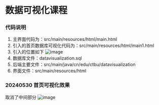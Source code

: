 # 数据可视化课程

### 代码说明
1. 主界面代码为：src/main/resources/html/main.html
2. 引入的首页数据库可视化代码为：src/main/resources/html/main1.html
3. 引入的位置如下
![image](https://github.com/ALAN-SOFT/datavisualization/assets/44634241/0ca78814-b491-43fc-98ae-2e2e8fc32a54)
4. 数据库文件：datavisualization.sql
5. 后端主要文件：src/main/java/cn/edu/ctbu/datavisualization
6. 界面文件：src/main/resources/html

### 20240530 首页可视化效果
取消了中间部分
![image](https://github.com/ALAN-SOFT/datavisualization/assets/44634241/16e68695-7c31-4ad1-94c3-d7665c1a5e0b)


